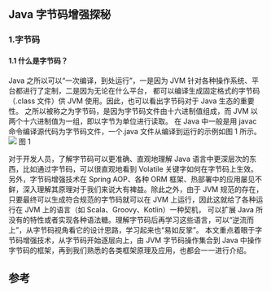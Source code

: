 ## Java 字节码增强探秘

### 1.字节码

#### 1.1 什么是字节码？

Java 之所以可以“一次编译，到处运行”，一是因为 JVM 针对各种操作系统、平台都进行了定制，二是因为无论在什么平台，
都可以编译生成固定格式的字节码（.class 文件）供 JVM 使用。因此，也可以看出字节码对于 Java 生态的重要性。
之所以被称之为字节码，是因为字节码文件由十六进制值组成，而 JVM 以两个十六进制值为一组，即以字节为单位进行读取。
在 Java 中一般是用 javac 命令编译源代码为字节码文件，一个.java 文件从编译到运行的示例如图 1 所示。
![](https://mmbiz.qpic.cn/mmbiz_png/hEx03cFgUsXqfPalgmiaaEZfk4KZOLicKFDrLKCYe5sPz3eKut7ryeKrerKgBPLaFQamge0TibUBpIjicibpucrO5Lg/640)
图 1

对于开发人员，了解字节码可以更准确、直观地理解 Java 语言中更深层次的东西，比如通过字节码，可以很直观地看到 Volatile 关键字如何在字节码上生效。
另外，字节码增强技术在 Spring AOP、各种 ORM 框架、热部署中的应用屡见不鲜，深入理解其原理对于我们来说大有裨益。除此之外，由于 JVM 规范的存在，
只要最终可以生成符合规范的字节码就可以在 JVM 上运行，因此这就给了各种运行在 JVM 上的语言（如 Scala、Groovy、Kotlin）一种契机，
可以扩展 Java 所没有的特性或者实现各种语法糖。理解字节码后再学习这些语言，可以“逆流而上”，从字节码视角看它的设计思路，学习起来也“易如反掌”。
本文重点着眼于字节码增强技术，从字节码开始逐层向上，由 JVM 字节码操作集合到 Java 中操作字节码的框架，再到我们熟悉的各类框架原理及应用，也都会一一进行介绍。

## 参考
